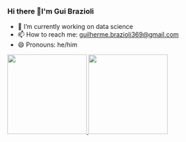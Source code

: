 ### Hi there 👋I'm Gui Brazioli

- 🔭 I’m currently working on data science
- 📫 How to reach me: guilherme.brazioli369@gmail.com
- 😄 Pronouns: he/him

<div>
  <a href="https://github.com/guibrazioli">
  <img height="180em" src="https://github-readme-stats-vercel.app/api?              username=guibrazioli&show_icons=true&theme=dracula&include_all_commits=true&count_private=true"/>
  <img height="180em" src="https://github-readme-stats-vercel.app/api/top-langs/?username=guibrazioli&layout=compact&langs_count=16&theme=dracula"/>
</div>

